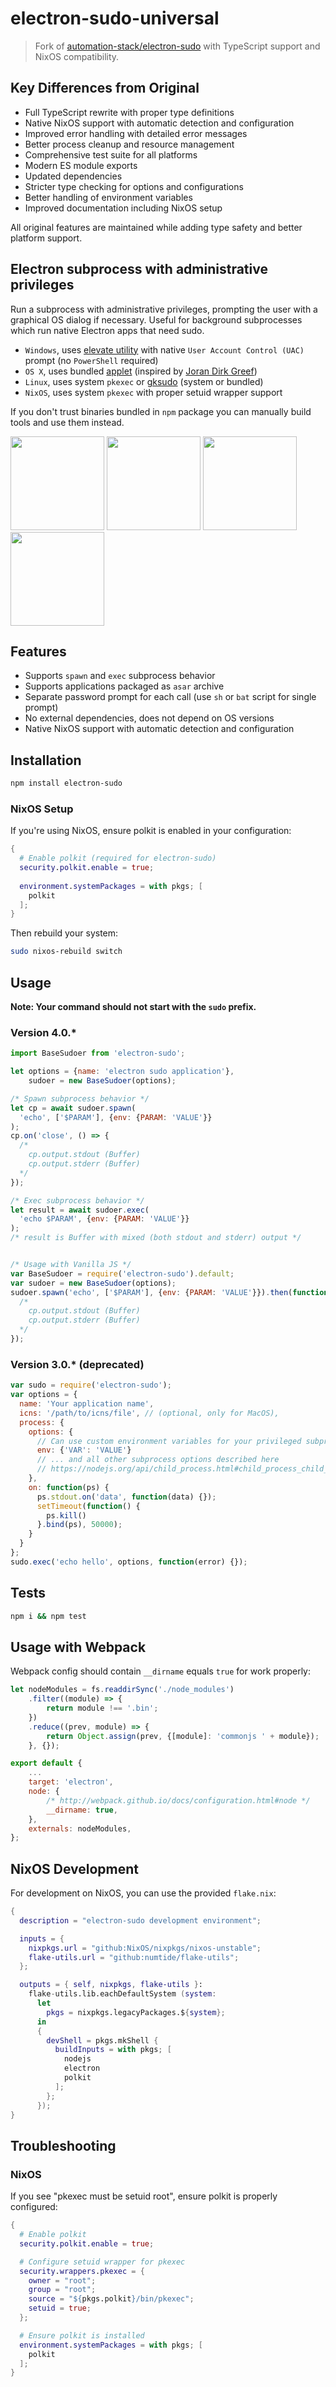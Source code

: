 # electron-sudo-universal

> Fork of [automation-stack/electron-sudo](https://github.com/automation-stack/electron-sudo) with TypeScript support and NixOS compatibility.

## Key Differences from Original
- Full TypeScript rewrite with proper type definitions
- Native NixOS support with automatic detection and configuration
- Improved error handling with detailed error messages
- Better process cleanup and resource management
- Comprehensive test suite for all platforms
- Modern ES module exports
- Updated dependencies
- Stricter type checking for options and configurations
- Better handling of environment variables
- Improved documentation including NixOS setup

All original features are maintained while adding type safety and better platform support.

## Electron subprocess with administrative privileges

Run a subprocess with administrative privileges, prompting the user with a graphical OS dialog if necessary. Useful for background subprocesses which run native Electron apps that need sudo.

- `Windows`, uses [elevate utility](https://github.com/danielmain/electron-sudo-universal/tree/master/src/vendor/win32) with native `User Account Control (UAC)` prompt (no `PowerShell` required)
- `OS X`, uses bundled [applet](https://github.com/danielmain/electron-sudo-universal/tree/master/src/bin/applet.app) (inspired by [Joran Dirk Greef](https://github.com/jorangreef))
- `Linux`, uses system `pkexec` or [gksudo](http://www.nongnu.org/gksu) (system or bundled)
- `NixOS`, uses system `pkexec` with proper setuid wrapper support

If you don't trust binaries bundled in `npm` package you can manually build tools and use them instead.

<img height="150px" src="./assets/win32.png"> <img height="150px" src="./assets/osx.png"> <img height="150px" src="./assets/linux.png"> <img height="150px" src="./assets/nixos.png">

## Features
- Supports `spawn` and `exec` subprocess behavior
- Supports applications packaged as `asar` archive
- Separate password prompt for each call (use `sh` or `bat` script for single prompt)
- No external dependencies, does not depend on OS versions
- Native NixOS support with automatic detection and configuration

## Installation
```bash
npm install electron-sudo
```

### NixOS Setup

If you're using NixOS, ensure polkit is enabled in your configuration:

```nix
{
  # Enable polkit (required for electron-sudo)
  security.polkit.enable = true;
  
  environment.systemPackages = with pkgs; [
    polkit
  ];
}
```

Then rebuild your system:
```bash
sudo nixos-rebuild switch
```

## Usage

**Note: Your command should not start with the `sudo` prefix.**

### Version 4.0.*

```javascript
import BaseSudoer from 'electron-sudo';

let options = {name: 'electron sudo application'},
    sudoer = new BaseSudoer(options);

/* Spawn subprocess behavior */
let cp = await sudoer.spawn(
  'echo', ['$PARAM'], {env: {PARAM: 'VALUE'}}
);
cp.on('close', () => {
  /*
    cp.output.stdout (Buffer)
    cp.output.stderr (Buffer)
  */
});

/* Exec subprocess behavior */
let result = await sudoer.exec(
  'echo $PARAM', {env: {PARAM: 'VALUE'}}
);
/* result is Buffer with mixed (both stdout and stderr) output */


/* Usage with Vanilla JS */
var BaseSudoer = require('electron-sudo').default;
var sudoer = new BaseSudoer(options);
sudoer.spawn('echo', ['$PARAM'], {env: {PARAM: 'VALUE'}}).then(function (cp) {
  /*
    cp.output.stdout (Buffer)
    cp.output.stderr (Buffer)
  */
});

```

### Version 3.0.* (deprecated)

```javascript
var sudo = require('electron-sudo');
var options = {
  name: 'Your application name',
  icns: '/path/to/icns/file', // (optional, only for MacOS),
  process: {
    options: {
      // Can use custom environment variables for your privileged subprocess
      env: {'VAR': 'VALUE'}
      // ... and all other subprocess options described here
      // https://nodejs.org/api/child_process.html#child_process_child_process_exec_command_options_callback
    },
    on: function(ps) {
      ps.stdout.on('data', function(data) {});
      setTimeout(function() {
        ps.kill()
      }.bind(ps), 50000);
    }
  }
};
sudo.exec('echo hello', options, function(error) {});
```

## Tests
```bash
npm i && npm test
```

## Usage with Webpack

Webpack config should contain `__dirname` equals `true` for work properly:

```javascript
let nodeModules = fs.readdirSync('./node_modules')
    .filter((module) => {
        return module !== '.bin';
    })
    .reduce((prev, module) => {
        return Object.assign(prev, {[module]: 'commonjs ' + module});
    }, {});

export default {
    ...
    target: 'electron',
    node: {
        /* http://webpack.github.io/docs/configuration.html#node */
        __dirname: true,
    },
    externals: nodeModules,
};

```

## NixOS Development

For development on NixOS, you can use the provided `flake.nix`:

```nix
{
  description = "electron-sudo development environment";

  inputs = {
    nixpkgs.url = "github:NixOS/nixpkgs/nixos-unstable";
    flake-utils.url = "github:numtide/flake-utils";
  };

  outputs = { self, nixpkgs, flake-utils }:
    flake-utils.lib.eachDefaultSystem (system:
      let
        pkgs = nixpkgs.legacyPackages.${system};
      in
      {
        devShell = pkgs.mkShell {
          buildInputs = with pkgs; [
            nodejs
            electron
            polkit
          ];
        };
      });
}
```

## Troubleshooting

### NixOS

If you see "pkexec must be setuid root", ensure polkit is properly configured:

```nix
{
  # Enable polkit
  security.polkit.enable = true;

  # Configure setuid wrapper for pkexec
  security.wrappers.pkexec = {
    owner = "root";
    group = "root";
    source = "${pkgs.polkit}/bin/pkexec";
    setuid = true;
  };

  # Ensure polkit is installed
  environment.systemPackages = with pkgs; [
    polkit
  ];
}
```
